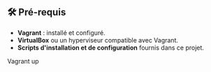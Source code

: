 ## 🛠️ Pré-requis

- **Vagrant** : installé et configuré.
- **VirtualBox** ou un hyperviseur compatible avec Vagrant.
- **Scripts d'installation et de configuration** fournis dans ce projet.

Vagrant up